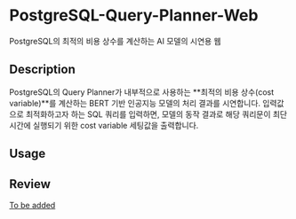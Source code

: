 # PostgreSQL-Query-Planner-Web
PostgreSQL의 최적의 비용 상수를 계산하는 AI 모델의 시연용 웹

## Description
PostgreSQL의 Query Planner가 내부적으로 사용하는 **최적의 비용 상수(cost variable)**를 계산하는 BERT 기반 인공지능 모델의 처리 결과를 시연합니다.
입력값으로 최적화하고자 하는 SQL 쿼리를 입력하면, 모델의 동작 결과로 해당 쿼리문이 최단 시간에 실행되기 위한 cost variable 세팅값을 출력합니다.

## Usage

## Review

[To be added]()
